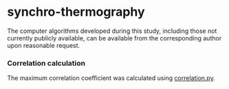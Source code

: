 # synchro-thermography

The computer algorithms developed during this study, including those not currently publicly available, can be available from the corresponding author upon reasonable request.

### Correlation calculation
The maximum correlation coefficient was calculated using [correlation.py](src/correlation.py).